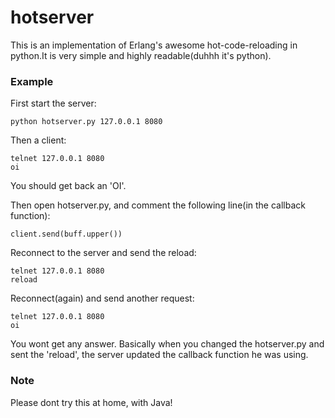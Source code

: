 hotserver
===========

This is an implementation of Erlang's awesome hot-code-reloading
in python.It is very simple and highly readable(duhhh it's python).

### Example
First start the server:

    python hotserver.py 127.0.0.1 8080


Then a client:

    telnet 127.0.0.1 8080
    oi
You should get back an 'OI'.


Then open hotserver.py, and comment the following line(in the callback function):

    client.send(buff.upper())

Reconnect to the server and send the reload:

    telnet 127.0.0.1 8080
    reload

Reconnect(again) and send another request:

    telnet 127.0.0.1 8080
    oi

You wont get any answer.
Basically when you changed the hotserver.py and
sent the 'reload', the server updated the
callback function he was using.

### Note
Please dont try this at home, with Java!
